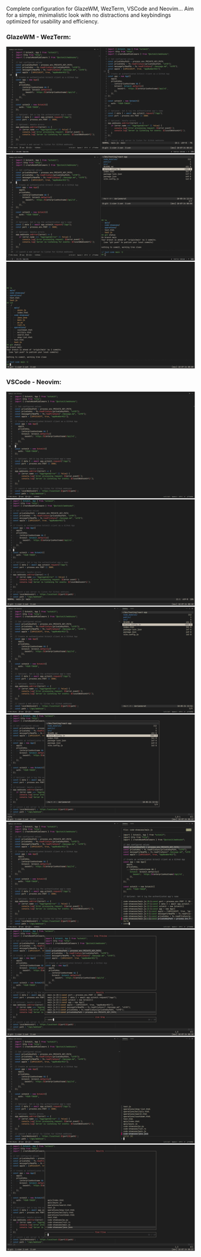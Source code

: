 Complete configuration for GlazeWM, WezTerm, VSCode and Neovim... Aim for a simple, minimalistic look with no distractions and keybindings optimized for usability and efficiency.

### GlazeWM - WezTerm:
<img src="images/glazewm1.png" alt="">
<img src="images/glazewm2.png" alt="">  
<img src="images/wezterm1.png" alt="">

### VSCode - Neovim:
<img src="images/vscode1.png" alt="">
<img src="images/nvim1.png" alt="">
<img src="images/vscode2.png" alt="">
<img src="images/nvim2.png" alt="">
<img src="images/vscode3.png" alt="">
<img src="images/nvim3.png" alt="">
<img src="images/vscode4.png" alt="">
<img src="images/nvim4.png" alt="">